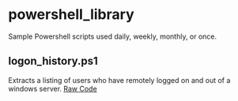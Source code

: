 # powershell_library
Sample Powershell scripts used daily, weekly, monthly, or once.

## logon_history.ps1
Extracts a listing of users who have remotely logged on and out of a windows server.
[Raw Code](https://raw.githubusercontent.com/craignicholson/powershell_library/master/logon_history.ps1)
